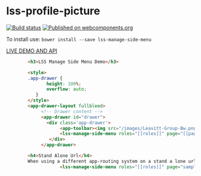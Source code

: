 # lss-profile-picture
[![Build status](https://ci.appveyor.com/api/projects/status/t2n1whcpamse2sy9/branch/master?svg=true)](https://ci.appveyor.com/project/aarondrabeck/lss-manage-side-menu/branch/master)
[![Published on webcomponents.org](https://img.shields.io/badge/webcomponents.org-published-blue.svg)](https://www.webcomponents.org/element/LssPolymerElements/lss-manage-side-menu)

To install use: `bower install --save lss-manage-side-menu`

[ LIVE DEMO AND API ](https://www.webcomponents.org/element/LssPolymerElements/lss-manage-side-menu)

```html
        <h3>LSS Manage Side Menu Demo</h3>

        <style>
        .app-drawer {
               height: 100%;
               overflow: auto;
           }
        </style>
        <app-drawer-layout fullbleed>
             <!-- Drawer content -->
             <app-drawer id="drawer">
               <div class='app-drawer'>
                    <app-toolbar><img src="/images/Leavitt-Group-Bw.png" alt="Leavitt Group"></app-toolbar>
                    <lss-manage-side-menu roles="[[roles]]" page="[[page]]" id="LssManageAppDrawer"></lss-manage-side-menu>
                </div>
             </app-drawer>

        <h4>Stand Alone Url</h4>
        When using a different app-routing system on a stand a lone url you can simply replace the page tag with the name.
                    <lss-manage-side-menu roles="[[roles]]" page="sample-app" id="LssManageAppDrawer"></lss-manage-side-menu>
        
        
```
